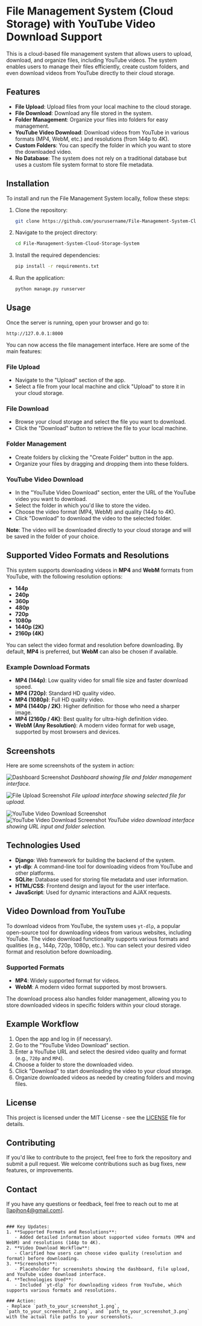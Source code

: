 # File Management System (Cloud Storage) with YouTube Video Download Support

This is a cloud-based file management system that allows users to upload, download, and organize files, including YouTube videos. The system enables users to manage their files efficiently, create custom folders, and even download videos from YouTube directly to their cloud storage. 

## Features

- **File Upload**: Upload files from your local machine to the cloud storage.
- **File Download**: Download any file stored in the system.
- **Folder Management**: Organize your files into folders for easy management.
- **YouTube Video Download**: Download videos from YouTube in various formats (MP4, WebM, etc.) and resolutions (from 144p to 4K).
- **Custom Folders**: You can specify the folder in which you want to store the downloaded video.
- **No Database**: The system does not rely on a traditional database but uses a custom file system format to store file metadata.

## Installation

To install and run the File Management System locally, follow these steps:

1. Clone the repository:
   ```bash
   git clone https://github.com/yourusername/File-Management-System-Cloud-Storage-System.git
   ```

2. Navigate to the project directory:
   ```bash
   cd File-Management-System-Cloud-Storage-System
   ```

3. Install the required dependencies:
   ```bash
   pip install -r requirements.txt
   ```

4. Run the application:
   ```bash
   python manage.py runserver
   ```

## Usage

Once the server is running, open your browser and go to:

```
http://127.0.0.1:8000
```

You can now access the file management interface. Here are some of the main features:

### File Upload
- Navigate to the "Upload" section of the app.
- Select a file from your local machine and click "Upload" to store it in your cloud storage.

### File Download
- Browse your cloud storage and select the file you want to download.
- Click the "Download" button to retrieve the file to your local machine.

### Folder Management
- Create folders by clicking the "Create Folder" button in the app.
- Organize your files by dragging and dropping them into these folders.

### YouTube Video Download
- In the "YouTube Video Download" section, enter the URL of the YouTube video you want to download.
- Select the folder in which you'd like to store the video.
- Choose the video format (MP4, WebM) and quality (144p to 4K).
- Click "Download" to download the video to the selected folder.

**Note**: The video will be downloaded directly to your cloud storage and will be saved in the folder of your choice.

## Supported Video Formats and Resolutions

This system supports downloading videos in **MP4** and **WebM** formats from YouTube, with the following resolution options:

- **144p**
- **240p**
- **360p**
- **480p**
- **720p**
- **1080p**
- **1440p (2K)**
- **2160p (4K)**

You can select the video format and resolution before downloading. By default, **MP4** is preferred, but **WebM** can also be chosen if available.

### Example Download Formats

- **MP4 (144p)**: Low quality video for small file size and faster download speed.
- **MP4 (720p)**: Standard HD quality video.
- **MP4 (1080p)**: Full HD quality video.
- **MP4 (1440p / 2K)**: Higher definition for those who need a sharper image.
- **MP4 (2160p / 4K)**: Best quality for ultra-high definition video.
- **WebM (Any Resolution)**: A modern video format for web usage, supported by most browsers and devices.

## Screenshots

Here are some screenshots of the system in action:

![Dashboard Screenshot](/pic/1.png)
*Dashboard showing file and folder management interface.*

![File Upload Screenshot](/pic/2.png)
*File upload interface showing selected file for upload.*

![YouTube Video Download Screenshot](/pic/3.png)
![YouTube Video Download Screenshot](/pic/4.png)
*YouTube video download interface showing URL input and folder selection.*

## Technologies Used

- **Django**: Web framework for building the backend of the system.
- **yt-dlp**: A command-line tool for downloading videos from YouTube and other platforms.
- **SQLite**: Database used for storing file metadata and user information.
- **HTML/CSS**: Frontend design and layout for the user interface.
- **JavaScript**: Used for dynamic interactions and AJAX requests.

## Video Download from YouTube

To download videos from YouTube, the system uses `yt-dlp`, a popular open-source tool for downloading videos from various websites, including YouTube. The video download functionality supports various formats and qualities (e.g., 144p, 720p, 1080p, etc.). You can select your desired video format and resolution before downloading.

### Supported Formats

- **MP4**: Widely supported format for videos.
- **WebM**: A modern video format supported by most browsers.

The download process also handles folder management, allowing you to store downloaded videos in specific folders within your cloud storage.

## Example Workflow

1. Open the app and log in (if necessary).
2. Go to the "YouTube Video Download" section.
3. Enter a YouTube URL and select the desired video quality and format (e.g., `720p` and `MP4`).
4. Choose a folder to store the downloaded video.
5. Click "Download" to start downloading the video to your cloud storage.
6. Organize downloaded videos as needed by creating folders and moving files.

## License

This project is licensed under the MIT License - see the [LICENSE](LICENSE) file for details.

## Contributing

If you'd like to contribute to the project, feel free to fork the repository and submit a pull request. We welcome contributions such as bug fixes, new features, or improvements.

## Contact

If you have any questions or feedback, feel free to reach out to me at [lapjhon4@gmail.com].
```

### Key Updates:
1. **Supported Formats and Resolutions**:
   - Added detailed information about supported video formats (MP4 and WebM) and resolutions (144p to 4K).
2. **Video Download Workflow**:
   - Clarified how users can choose video quality (resolution and format) before downloading.
3. **Screenshots**:
   - Placeholder for screenshots showing the dashboard, file upload, and YouTube video download interface.
4. **Technologies Used**:
   - Included `yt-dlp` for downloading videos from YouTube, which supports various formats and resolutions.

### Action:
- Replace `path_to_your_screenshot_1.png`, `path_to_your_screenshot_2.png`, and `path_to_your_screenshot_3.png` with the actual file paths to your screenshots.
